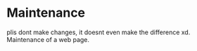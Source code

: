 # Maintenance
plis dont make changes, it doesnt even make the difference xd.
Maintenance of a web page.
